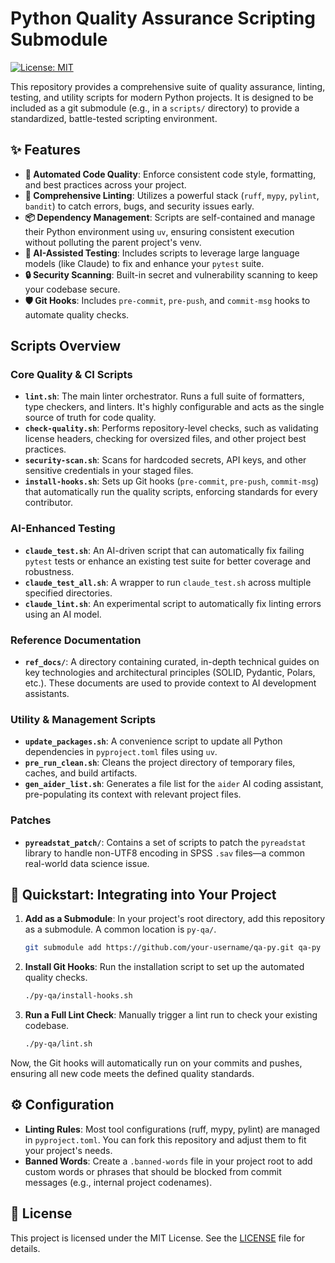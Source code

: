 # Python Quality Assurance Scripting Submodule

[![License: MIT](https://img.shields.io/badge/License-MIT-yellow.svg)](https://opensource.org/licenses/MIT)

This repository provides a comprehensive suite of quality assurance, linting, testing, and utility scripts for modern Python projects. It is designed to be included as a git submodule (e.g., in a `scripts/` directory) to provide a standardized, battle-tested scripting environment.

## ✨ Features

-   **🤖 Automated Code Quality**: Enforce consistent code style, formatting, and best practices across your project.
-   **🚀 Comprehensive Linting**: Utilizes a powerful stack (`ruff`, `mypy`, `pylint`, `bandit`) to catch errors, bugs, and security issues early.
-   **📦 Dependency Management**: Scripts are self-contained and manage their Python environment using `uv`, ensuring consistent execution without polluting the parent project's venv.
-   **🔧 AI-Assisted Testing**: Includes scripts to leverage large language models (like Claude) to fix and enhance your `pytest` suite.
-   **🔒 Security Scanning**: Built-in secret and vulnerability scanning to keep your codebase secure.
-   **🛡️ Git Hooks**: Includes `pre-commit`, `pre-push`, and `commit-msg` hooks to automate quality checks.

##  Scripts Overview

### Core Quality & CI Scripts

-   **`lint.sh`**: The main linter orchestrator. Runs a full suite of formatters, type checkers, and linters. It's highly configurable and acts as the single source of truth for code quality.
-   **`check-quality.sh`**: Performs repository-level checks, such as validating license headers, checking for oversized files, and other project best practices.
-   **`security-scan.sh`**: Scans for hardcoded secrets, API keys, and other sensitive credentials in your staged files.
-   **`install-hooks.sh`**: Sets up Git hooks (`pre-commit`, `pre-push`, `commit-msg`) that automatically run the quality scripts, enforcing standards for every contributor.

### AI-Enhanced Testing

-   **`claude_test.sh`**: An AI-driven script that can automatically fix failing `pytest` tests or enhance an existing test suite for better coverage and robustness.
-   **`claude_test_all.sh`**: A wrapper to run `claude_test.sh` across multiple specified directories.
-   **`claude_lint.sh`**: An experimental script to automatically fix linting errors using an AI model.

### Reference Documentation

-   **`ref_docs/`**: A directory containing curated, in-depth technical guides on key technologies and architectural principles (SOLID, Pydantic, Polars, etc.). These documents are used to provide context to AI development assistants.

### Utility & Management Scripts

-   **`update_packages.sh`**: A convenience script to update all Python dependencies in `pyproject.toml` files using `uv`.
-   **`pre_run_clean.sh`**: Cleans the project directory of temporary files, caches, and build artifacts.
-   **`gen_aider_list.sh`**: Generates a file list for the `aider` AI coding assistant, pre-populating its context with relevant project files.

### Patches

-   **`pyreadstat_patch/`**: Contains a set of scripts to patch the `pyreadstat` library to handle non-UTF8 encoding in SPSS `.sav` files—a common real-world data science issue.

## 🚀 Quickstart: Integrating into Your Project

1.  **Add as a Submodule**: In your project's root directory, add this repository as a submodule. A common location is `py-qa/`.

    ```bash
    git submodule add https://github.com/your-username/qa-py.git qa-py
    ```

2.  **Install Git Hooks**: Run the installation script to set up the automated quality checks.

    ```bash
    ./py-qa/install-hooks.sh
    ```

3.  **Run a Full Lint Check**: Manually trigger a lint run to check your existing codebase.

    ```bash
    ./py-qa/lint.sh
    ```

Now, the Git hooks will automatically run on your commits and pushes, ensuring all new code meets the defined quality standards.

## ⚙️ Configuration

-   **Linting Rules**: Most tool configurations (ruff, mypy, pylint) are managed in `pyproject.toml`. You can fork this repository and adjust them to fit your project's needs.
-   **Banned Words**: Create a `.banned-words` file in your project root to add custom words or phrases that should be blocked from commit messages (e.g., internal project codenames).

## 📜 License

This project is licensed under the MIT License. See the [LICENSE](LICENSE) file for details.

